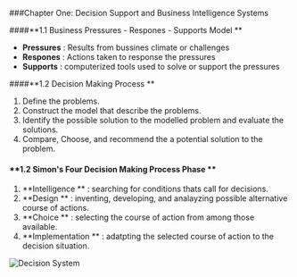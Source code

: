 ###Chapter One: Decision Support and Business Intelligence Systems

####**1.1 Business Pressures - Respones - Supports Model **

* **Pressures** : Results from bussines climate or challenges 
* **Respones** : Actions taken to response the pressures
* **Supports** : computerized tools used to solve or support the pressures

####**1.2 Decision Making Process **

1. Define the problems.
2. Construct the model that describe the problems.
3. Identify the possible solution to the modelled problem  and evaluate the solutions.
4. Compare, Choose, and recommend the a potential solution to the problem.

#### **1.2 Simon's Four Decision Making Process Phase **

1. **Intelligence ** : searching for conditions thats call for decisions.
2. **Design ** : inventing, developing, and analayzing possible alternative course of actions.
3. **Choice ** : selecting the course of action from among those available.
4. **Implementation ** : adatpting the selected course of action to the decision situation.

![Decision System](~/image/ds.png)

